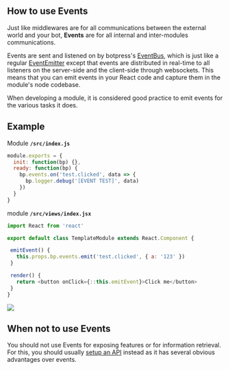 ## How to use Events

Just like middlewares are for all communications between the external world and your bot, **Events** are for all internal and inter-modules communications.

Events are sent and listened on by botpress's [EventBus](how-to-use-events.md), which is just like a regular [EventEmitter](https://nodejs.org/api/events.html) except that events are distributed in real-time to all listeners on the server-side and the client-side through websockets. This means that you can emit events in your React code and capture them in the module's node codebase.

When developing a module, it is considered good practice to emit events for the various tasks it does.

## Example

Module **`/src/index.js`**

```js
module.exports = {
  init: function(bp) {},
  ready: function(bp) {
    bp.events.on('test.clicked', data => {
      bp.logger.debug('[EVENT TEST]', data)
    })
  }
}
```

module **`/src/views/index.jsx`**

```js
import React from 'react'

export default class TemplateModule extends React.Component {

 emitEvent() {
   this.props.bp.events.emit('test.clicked', { a: '123' })
 }

 render() {
   return <button onClick={::this.emitEvent}>Click me</button>
 }
}
```

![](https://raw.githubusercontent.com/botpress/botpress/master/assets/video-events-demo.gif)


## When not to use Events

You should not use Events for exposing features or for information retrieval. For this, you should usually [setup an API](how-to-use-the-http-server.md) instead as it has several obvious advantages over events.